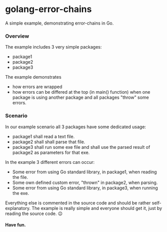 # golang-error-chains
A simple example, demonstrating error-chains in Go.

### Overview

The example includes 3 very simple packages:
- package1
- package2
- package3

The example demonstrates
- how errors are wrapped
- how errors can be differed at the top (in main() function)
when one package is using another package and all packages "throw" some errors.

### Scenario

In our example scenario all 3 packages have some dedicated usage:
- package1 shall read a text file.
- package2 shall shall parse that file.
- package3 shall run some exe file and shall use the parsed result of package2 as parameters for that exe.

In the example 3 different errors can occur:
- Some error from using Go standard library, in package1, when reading the file.
- Some own defined custom error, "thrown" in package2, when parsing.
- Some error from using Go standard library, in package3, when running the exe.

Everything else is commented in the source code and should be rather self-explanatory. The example is really simple and everyone should get it, just by reading the source code. 😉

#### Have fun.
